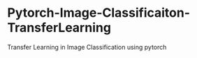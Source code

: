 # Pytorch-Image-Classificaiton-TransferLearning
 Transfer Learning in Image Classification using pytorch

